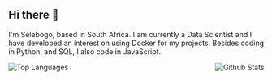 ## Hi there 👋

I'm Selebogo, based in South Africa. I am currently a Data Scientist and I have developed an interest on using Docker for my projects. Besides coding in Python, and SQL, I also code in JavaScript.


<p align="center" >
<img align="left" src="https://github-readme-stats.vercel.app/api/top-langs/?username=scmosoeu&layout=compact&hide=Jupyter%20Notebook&theme=tokyonight&langs_count=6" alt="Top Languages"/>
<img align="right" src="https://github-readme-stats.vercel.app/api?username=scmosoeu&show_icons=true&theme=tokyonight" alt="Github Stats"/>
</p>
